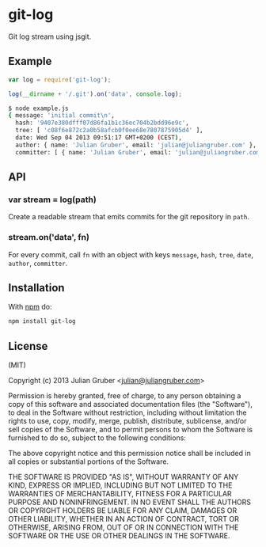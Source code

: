 
# git-log

Git log stream using jsgit.

## Example

```js
var log = require('git-log');

log(__dirname + '/.git').on('data', console.log);
```

```bash
$ node example.js
{ message: 'initial commit\n',
  hash: '9407e380dfff07d86fa1b1c36ec704b2bdd96e9c',
  tree: [ 'c08f6e872c2a0b58afcb0f0ee68e7807875905d4' ],
  date: Wed Sep 04 2013 09:51:17 GMT+0200 (CEST),
  author: { name: 'Julian Gruber', email: 'julian@juliangruber.com' },
  committer: [ { name: 'Julian Gruber', email: 'julian@juliangruber.com' } ] }
```

## API

### var stream = log(path)

Create a readable stream that emits commits for the git repository in `path`.

### stream.on('data', fn)

For every commit, call `fn` with an object with keys `message`, `hash`, `tree`,
`date`, `author`, `committer`.

## Installation

With [npm](https://npmjs.org) do:

```bash
npm install git-log
```

## License

(MIT)

Copyright (c) 2013 Julian Gruber &lt;julian@juliangruber.com&gt;

Permission is hereby granted, free of charge, to any person obtaining a copy of
this software and associated documentation files (the "Software"), to deal in
the Software without restriction, including without limitation the rights to
use, copy, modify, merge, publish, distribute, sublicense, and/or sell copies
of the Software, and to permit persons to whom the Software is furnished to do
so, subject to the following conditions:

The above copyright notice and this permission notice shall be included in all
copies or substantial portions of the Software.

THE SOFTWARE IS PROVIDED "AS IS", WITHOUT WARRANTY OF ANY KIND, EXPRESS OR
IMPLIED, INCLUDING BUT NOT LIMITED TO THE WARRANTIES OF MERCHANTABILITY,
FITNESS FOR A PARTICULAR PURPOSE AND NONINFRINGEMENT. IN NO EVENT SHALL THE
AUTHORS OR COPYRIGHT HOLDERS BE LIABLE FOR ANY CLAIM, DAMAGES OR OTHER
LIABILITY, WHETHER IN AN ACTION OF CONTRACT, TORT OR OTHERWISE, ARISING FROM,
OUT OF OR IN CONNECTION WITH THE SOFTWARE OR THE USE OR OTHER DEALINGS IN THE
SOFTWARE.
